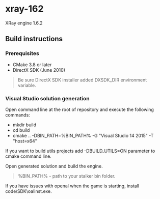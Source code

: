 # xray-162
XRay engine 1.6.2

## Build instructions
### Prerequisites
* CMake 3.8 or later
* DirectX SDK (June 2010)

> Be sure DirectX SDK installer added DXSDK_DIR environment variable.

### Visual Studio solution generation
Open command line at the root of repository and execute the following commands:

* mkdir build
* cd build
* cmake .. -DBIN_PATH=%BIN_PATH% -G "Visual Studio 14 2015" -T "host=x64"

If you want to build utils projects add -DBUILD_UTILS=ON parameter to cmake command line.

Open generated solution and build the engine.

> %BIN_PATH% - path to your stalker bin folder.

If you have issues with openal when the game is starting, install code\SDK\oalinst.exe.